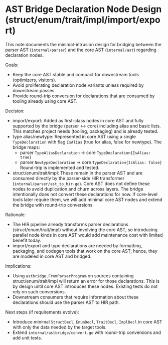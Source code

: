 # AST Bridge Declaration Node Design (struct/enum/trait/impl/import/export)

This note documents the minimal-intrusion design for bridging between the parser AST (`internal/parser`) and the core AST (`internal/ast`) regarding declaration nodes.

Goals:
- Keep the core AST stable and compact for downstream tools (optimizers, visitors).
- Avoid proliferating declaration node variants unless required by downstream passes.
- Provide round-trip conversion for declarations that are consumed by tooling already using core AST.

Decision:
- import/export: Added as first-class nodes in core AST and fully supported by the bridge (parser <-> core) including alias and basic lists. This matches project needs (tooling, packaging) and is already tested.
- type alias/newtype: Represented in core AST using a single `TypeDeclaration` with flag `IsAlias` (true for alias, false for newtype). The bridge maps:
  - parser `TypeAliasDeclaration` -> core `TypeDeclaration{IsAlias: true}`
  - parser `NewtypeDeclaration` -> core `TypeDeclaration{IsAlias: false}`
  Round-trip is implemented and tested.
- struct/enum/trait/impl: These remain in the parser AST and are consumed directly by the parser-side HIR transformer (`internal/parser/ast_to_hir.go`). Core AST does not define these nodes to avoid duplication and churn across layers. The bridge intentionally does not convert these declarations for now. If core-level tools later require them, we will add minimal core AST nodes and extend the bridge with round-trip conversions.

Rationale:
- The HIR pipeline already transforms parser declarations (struct/enum/trait/impl) without involving the core AST, so introducing parallel node kinds in core AST would add maintenance cost with limited benefit today.
- import/export and type declarations are needed by formatting, packaging, and codegen tools that work on the core AST; hence, they are modeled in core AST and bridged.

Implications:
- Using `astbridge.FromParserProgram` on sources containing struct/enum/trait/impl will return an error for those declarations. This is by design until core AST introduces these nodes. Existing tests do not rely on such conversions.
- Downstream consumers that require information about these declarations should use the parser AST to HIR path.

Next steps (if requirements evolve):
- Introduce minimal `StructDecl`, `EnumDecl`, `TraitDecl`, `ImplDecl` in core AST with only the data needed by the target tools.
- Extend `internal/astbridge/convert.go` with round-trip conversions and add unit tests.
